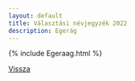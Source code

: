 ```yaml
---
layout: default
title: Választási névjegyzék 2022
description: Egerág
---
```


{% include Egeraag.html %}

[Vissza](./)